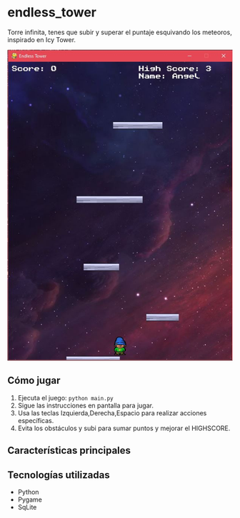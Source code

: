 # endless_tower

Torre infinita, tenes que subir y superar el puntaje esquivando los meteoros, inspirado en Icy Tower.

![Captura de pantalla del juego](Captura.JPG)

## Cómo jugar

1. Ejecuta el juego: `python main.py`
2. Sigue las instrucciones en pantalla para jugar.
3. Usa las teclas Izquierda,Derecha,Espacio para realizar acciones específicas.
4. Evita los obstáculos y subi para sumar puntos y mejorar el HIGHSCORE.

## Características principales


## Tecnologías utilizadas

- Python
- Pygame
- SqLite


